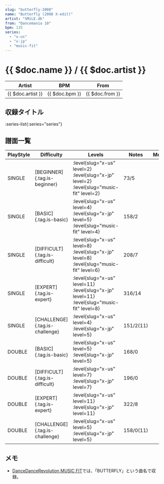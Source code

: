 ```yaml
---
slug: "butterfly-2008"
name: "Butterfly (2008 X-edit)"
artist: "SMiLE.dk"
from: "Dancemania 10"
bpm: 135
series:
  - "x-us"
  - "x-jp"
  - "music-fit"
---
```


# {{ $doc.name }} / {{ $doc.artist }}

|Artist|BPM|From|
|------|---|----|
|{{ $doc.artist }}|{{ $doc.bpm }}|{{ $doc.from }}|

## 収録タイトル

:series-list{:series="series"}

## 譜面一覧

|PlayStyle|Difficulty|Levels|Notes|Movie|
|---------|----------|------|-----|-----|
|SINGLE|[BEGINNER]{.tag.is-beginner}|<div class="field is-grouped is-grouped-multiline"> :level{slug="x-us" level=2} :level{slug="x-jp" level=2} :level{slug="music-fit" level=2}</div>|73/5||
|SINGLE|[BASIC]{.tag.is-basic}|<div class="field is-grouped is-grouped-multiline"> :level{slug="x-us" level=4} :level{slug="x-jp" level=5} :level{slug="music-fit" level=4}</div>|158/2||
|SINGLE|[DIFFICULT]{.tag.is-difficult}|<div class="field is-grouped is-grouped-multiline"> :level{slug="x-us" level=8} :level{slug="x-jp" level=8} :level{slug="music-fit" level=6}</div>|208/7||
|SINGLE|[EXPERT]{.tag.is-expert}|<div class="field is-grouped is-grouped-multiline"> :level{slug="x-us" level=11} :level{slug="x-jp" level=11} :level{slug="music-fit" level=8}</div>|316/14||
|SINGLE|[CHALLENGE]{.tag.is-challenge}|<div class="field is-grouped is-grouped-multiline"> :level{slug="x-us" level=4} :level{slug="x-jp" level=5}</div>|151/2(11)||
|DOUBLE|[BASIC]{.tag.is-basic}|<div class="field is-grouped is-grouped-multiline"> :level{slug="x-us" level=5} :level{slug="x-jp" level=5}</div>|168/0||
|DOUBLE|[DIFFICULT]{.tag.is-difficult}|<div class="field is-grouped is-grouped-multiline"> :level{slug="x-us" level=7} :level{slug="x-jp" level=7}</div>|196/0||
|DOUBLE|[EXPERT]{.tag.is-expert}|<div class="field is-grouped is-grouped-multiline"> :level{slug="x-us" level=11} :level{slug="x-jp" level=11}</div>|322/8||
|DOUBLE|[CHALLENGE]{.tag.is-challenge}|<div class="field is-grouped is-grouped-multiline"> :level{slug="x-us" level=5} :level{slug="x-jp" level=5}</div>|158/0(11)||

## メモ

- [DanceDanceRevolution MUSIC FIT](/series/music-fit)では、「BUTTERFLY」という曲名で収録。

